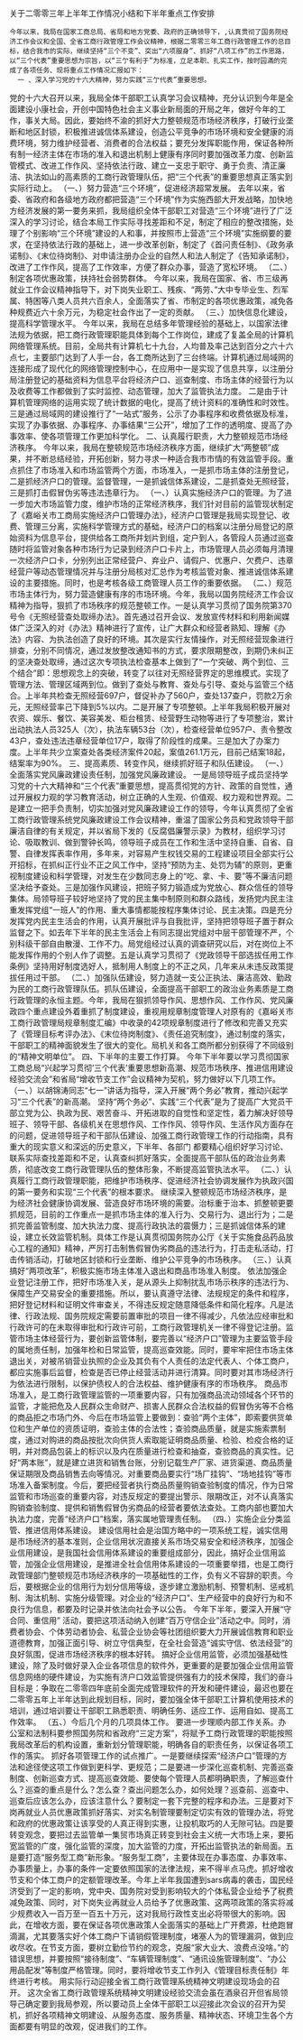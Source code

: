 关于二零零三年上半年工作情况小结和下半年重点工作安排
  
	今年以来，我局在国家工商总局、省局和地方党委、政府的正确领导下，,认真贯彻了国务院经济工作会议和全国、全省工商行政管理工作会议精神，根据二零零三年工商行政管理工作的总目标，结合我市的实际，继续坚持“三个不变”、突出“六项服身”、抓好“八项工作”的工作思路，以“三个代表”重要思想为宗旨，以“三亇有利于”为标准，立足本职、扎实工作，按时园滿的完成了各项任务、现将重点工作情况汇报如下：                
      一 、深入学习党的十六大精神，努力实践“三亇代表”重要思想。
党的十六大召开以来，我局全体干部职工认真学习会议精神，充分认识到今年是全面建设小康社会，开创中国特色社会主义事业新局面的开局之年，做好今年的工作，事关大局。因此，要始终不渝的抓好大力整顿规范市场经济秩序，打破行业垄断和地区封锁，积极推进诚信体系建设，创造公平竞争的市场环境和安全健康的消费环境，努力维护经营者、消费者的合法权益；要充分发挥职能作用，保证各种所有制一经济主体在市场的准入和退出机制上健康有序同时要加强改革力度、创新监管模式、改进工作作风、坚持依法行政、建立一支忠于职守、勇于负责、清正廉洁、执法如山的高素质的工商行政管理队伍，把“三个代表”的重要思想真正落实到实际行动上。
（一、）努力营造“三个环境”，促进经济超常发展。
去年以来，省委、省政府和各级地方政府都把营造“三个环境”作为实施西部大开发战略，加快地方经济发展的第一要务来抓，我局组织全体干部职工对营造“三个环境”进行了广泛深入的学习讨论，结合本局工作实际寻找差距和不足，制定了相应的整改措施，处理了个别影响“三个环境”建设的人和事，并按照市上营造“三个环境”实施纲要的要求，在坚持依法行政的基础上，进一步改革创新，制定了《首问责任制》、《政务承诺制》、《末位待岗制》、对申请注册办企业的自然人和法人制定了《告知承诺制》，改进了工作作风，提高了工作效率，方便了群众办事，营造了宽松环境。
（二、）制定各项优惠政策，扶持社会弱势群体。
今年以来，我局在国家、省、市三级再就业工作会议精神指导下，对下岗失业职工、残疾、“两劳、”大中专毕业生、烈军属、特困等八类人员共六百余人，全面落实了省、市制定的各项优惠政策，减免各种规费近六十余万元，为稳定社会作出了一定的贡献。
（三、）加快信息化建设，提高科学管理水平。
今年以来，我局在总结多年管理经验的基础上，以国家法律法规为依据，把工商行政管理职能具体到每个工作岗位，建成了复盖全局的计算机网络管理系统。目前，全局共有计算机七十九台，人均普及率己达到百分之六十六点七，主要部门达到了人手一台，各工商所达到了三台终端。计算机通过局域网的连接形成了现代化的网络管理控制中心，在应用中一是实现了信息共享，以注册分局注册登记的基础资料为信息平台将经济户口、巡查制度、市场主体的经营行为以及收费等工作都做到了实时监控、动态管理，加大了监管执法力度。
二是由于计算机管理网络的运用实现了统计数据的电化，提高了统计资料的准确性和时效性。三是通过局域网的建设推行了“一站式”服务，公示了办事程序和收费依据及标准，实现了办事依据、办事程序、办事结果“三公开”，增加了工作的透明度、提高了办事效率、使各项管理工作更加科学化。
	二、认真履行职责，大力整顿规范市场经济秩序。
今年以来，我局在整顿规范市场经济秩序方面，继续扩大“两整顿”成果，并不断总结经验，开拓创新，努力寻求一种适合我市市情的有效监管手段。重点抓住了市场准入和市场监管两个方面，市场准入，一是抓市场主体的注册登记，二是抓经济户口的管理。监督管理，一是抓诚信体系建设，二是抓查处无照经营，三是抓打击假冒伪劣等违法违章行为。
（一、）认真实施经济户口的管理。为了进一步加大市场监管力度，维护市场的正常经济秩序，我们针对目前的监管现状制定了《嘉峪关市工商局实施经济户口管理办法》，经济户口管理是我局实现登记、收费、管理三分离，实施科学管理方式的基础，经济户口的档案以注册分局登记的原始资料为信息平台，提供给各工商所并划片到组，定户到人，各管段人员通过巡查随时将监管对象各种市场行为记录到经济户口卡片上，市场管理人员必须每月清理一次经济户口卡，分别列出正常经营户、弃业户、请假户、优惠户、欠费户、违章经营户等动态管理情况并与注册分局核对汇总作为考核监管对象、推进诚信体系建设的主要措施。同时，也是考核各级工商管理人员工作的重要依据。
（二、）规范市场主体行为，努力营造健康有序的市场环境。今年，我局以国务院经济工作会议精神为指导，狠抓了市场秩序的规范整顿工作。一是认真学习贯彻了国务院第370号令《无照经营查处取缔办法》。首先通过召开会议、发放宣传材料和利用新闻媒体广泛深入的对《办法》精神进行了宣传，让广大群众和经营者熟知、理解《办法》内容、为执法创造了良好的环境。其次是实行友情操作，对无照经营现象进行排查，分别不同情况，通过发放整改通知书的方式，要求限期整改，到期仍未纠正的坚决查处取缔，通过这次专项执法检查基本上做到了“一亇突破、两个到位、三个结合”即：思想观念上的突破，转变了以往对无照经营界定的思维模式。实现了管理方法、管理区域两到位。做到了查处与教育、查处与引导、查处与监管三个结合。上半年共检查无照经营697户，督促补办了560户，查处137查户，罚款2万余元，无照经营率己下降到5%以内。二是开展了专项整顿。上半年我局积极开展对农资、娱乐、餐饮、美容美发、柜台租赁、经营野生动物等进行了专项整治，累计出动执法人员325人（次），执法车辆53台（次），检查经营单位957户、责令整改43户，查处违法违章经营单位17户，取得了阶段性的成果。三是加大了办案力度。上半年共少立案查处各类经济案件20起，案值261.1万元，目前己结案18起，结案率为90%。
	三、提高素质、转变作风，继续抓好班子和队伍建设。
（一、）全面落实党风廉政建设责任制，加强党风廉政建设。
一是局领导班子成员坚持学习党的十六大精神和“三个代表”重要思想，提高贯彻党的方针、政策的自觉性，通过开展权力观的学习教育活动，树立正确的人生观、价值观、权力观和世界观。二是建立一把手负责制，切实加强对党风廉政建设工作的领导，今年认真贯彻了全省工商行政管理系统党风廉政建设工作会议精神，重温了国家公务员和党政领导干部廉洁自律的有关规定，并以省局下发的《反腐倡廉警示录》为教材，组织学习讨论、吸取教训、做到警钟长鸣，领导班子成员在工作和生活中坚持自重、自省、自警、自律发挥表率作用，多年来，对容易产生权钱交易的工程建设项目全部实行公开招标，在抓纠正行业不正之风工作中，坚持“预防为主、处罚为辅”的原则，更重视制度建设和科学管理，对发生在少数同志身上的“吃、拿、卡、要”等不廉洁问题坚决给予查处。三是加强作风建设，把班子努力锻造成为党放心、群众信任的领导集体。局领导班子较好地坚持了党的民主集中制原则和群众路线，发扬党内民主注重发挥党组“一班人”的作用、重大事情都能按程序集体讨论、民主决策。四是充分发挥党内民主生活会的作用，认真开展批评与自我批评，坚持把领导班子置于群众监督之下。如去年下半年的民主生活会上有同志提出党组对中层干部管理不严，个别科级干部自由散漫、工作不力。局党组经过认真的调查研究以后，对在岗位上不能发挥作用的个别人作了调整。五是认真学习贯彻了《党政领导干部选拔任用工作条例》坚持用好制度选好人，抵制用人制度上的不正之风，几年来从未违反政策提拔任用过干部。
（二、）加强队伍建设，努力造就一支公正执法、廉洁高效、勤政为民的工商行政管理队伍。抓队伍建设，全面提高干部职工的政治业务素质是工商行政管理的永恒主题。今年，我局在狠抓领导作风、思想作风、工作作风、党风廉政四个重点建设外着重抓了制度建设，重视用规章制度管理人对原有的《嘉峪关市工商行政管理局规章制度汇编》中收录的42项规章制度进行了修改和完善又充实了《管理目标考评办法》、《末位待岗制度》、《责任追究制度》，通过制度的落实，干部职工的精神面貌发生了很大的变化。局机关和各工商所都分别获得了不同级别的“精神文明单位”。
	四、下半年的主要工作打算。
今年下半年要以学习贯彻国家工商总局“兴起学习贯彻‘三个代表’重要思想新高潮、规范市场秩序、推进信用建设经验交流会”和省局“增收节支工作”会议精神为契机，努力做好以下几项工作。
（一、）以胡锦涛同志“七一”讲话为指导，深入开展“两个务必”教育，推动兴起学习“三个代表”的新高潮。
坚持“两个务必”、实践“三个代表”是为了提高广大党员干部立党为公、执政为民、艰苦奋斗、开拓进取的自觉性和坚定性，着力解决好领导班子、领导干部、各级机关在思想作风、工作作风、领导作风、生活作风方面存在的问题，促进领导班子和干部队伍建设、加强工商行政管理工作的行动指南，具有重大的现实意义和深远的历史意义，下半年、各部门
都要精心组织好学习讨论、联系实际查找差距和不足，认真查纠抓好落实，全面提高干部队伍的政治业务素质，彻底改变工商行政管理队伍的整体形象，不断提高监管执法水平。
（二、）认真履行工商行政管理职能，把维护市场秩序、促进经济社会协调发展作为执政兴国的第一要务和实现“三个代表”的根本要求。
  继续深入整顿规范市场经济秩序，是为经济社会健康协调发展、营造良好市场环境的需要。治标重于治本、抓整顿更要抓规范，目前的工作重点一是抓市场主体的准入行为、交易行为、退出行为；二是抓完善监管制度、加大执法力度、提高行政执法的震慑力；三是抓诚信体系的建设，建立长效监管机制。具体工作是认真贯彻国务院办公厅《关于实施食品药品放心工程的通知》精神，严厉打击制售假冒伪劣商品的违法行为，打击走私活动，打击传销活动，打破地区封锁和行业垄断、维护公平竞争的市场秩序。
（三、）认真搞好“两项改革”，积极实施市场主体准入退出和商品市场准入制度。
依法加强企业登记注册工作，把好市场准入关，是从源头上抑制扰乱市场示秩序的违法行为、保障生产交易安全的重要措施。所以，要认真遵守法律、法规规定的条件和程序，把好登记材料和证明文件审查关，不得违反规定随意降低条件和简化程序。凡是法律、行政法规、国务院规定需要前置审批的项目一律不得减少，凡依法应经审批和行政许可的在未取得审批和行政许可前，工商行政管理机关一律不得登记注册。监管市场主体经营行为，要创新监管体制，要完善以“经济户口”管理为主要监管手段的属地责任制，加强年检和日常监管，提高巡查效能。同时，要牢牢把住市场主体退出关，对被吊销营业执照的企业及其负有个人责任的法定代表人、个体工商户，都应实施事后监督，检查是否已停止经营活动并进行清算。同时要对其市场经济行为依法进行限制，以保护债权人的合法权益、维护健康有序的市场秩序。
   商品市场准入，是工商行政管理监管的一项重要内容，只有加强商品流动领域各个环节的监管，才能把危及人民群众生命财产、损害人民群众合法权益的假冒伪劣等不合格的商品拒之市场门外、今后在市场监管上要做到：查验“两个主体”，即索要供货单位和生产单位的资质证明，查验主体的合法性；查验商品质量，就是实施索票制度，通过对购进的商品按批次向供货人索取能证明商品质量、检验、检疫合格的证明，并对商品包装上的标识以及内在质量进行检查和抽查，查验商品的真实性。记好“两本账”，就是建立进货和销售台账，分别记载生产厂家、进货渠道、商品质量保证期限及商品销售去向等情况。对重要商品要实行“场厂挂钩”、“场地挂钩”等市场准入备案制度。今后，要把经营者执行商品质量购销查验制度的情况，作为日常监管和市场巡查的重要内容，对违反规定的要提出警示、限期改正，对不认真落实购销查验制度、提供和销售假冒伪劣商品的经营者要依法查处。工商内部也要加大执法力度，完善“经济户口”档案，落实属地管理责任制。
（四、）实施企业分类监管、推进信用体系建设。
建设信用社会是治国方略中的一项系统工程，诚实信用是市场经济的基本准则，企业信用状况直接关系市场交易安全和经济秩序，加强企业信用建设，是我国社会信用体系建设的重要组成部分，因此，搞好企业信用监管，加强企业信用建设，是推进全社会信用体系建设的一项重要举措，也是工商行政管理部门整顿规范市场经济秩序的一项基础性的工作，负有义不容辞的职责。今后，要根据企业的信用行为划分信用等级，逐步建立激励机制、预警机制、惩戒机制、淘汰机制、实施分级管理。对企业的“经济户口”、生产经营中的良好行为和不良行为信息，都要及时记录并依法向社会予以公告。
  今年下半年，要深入开展“守合同、重信用” 活动，要把这项活动纳入创建“百万守信企业”活动之中。同时，消费者协会、个体劳动者协会、私营企业协会等社团组织要大力开展诚信教育和职业道德教育，加强正面引导、树立守信典型，在全社会营造“诚实守信、依法经营”的良好氛围，促进市场经济秩序的根本好转。
   搞好企业信用监管，必须加强基础性建设，除了及时做好录入企业各项信息的软件外，更重要的是要加强企业信用监管信息网络的硬件建设，为实施有济户口效监管提供强有力的技术保障，我们的奋斗目标是：争取在二零零四年底前全面完成管理软件的开发和硬件建设，最迟也要在二零零五年上半年达到此规划目标，同时，要加强全体干部职工计算机使用技术的培训，通过培训要让干部职工熟悉职责、明确任务、适应工作、运用自如、提高工作效率。
（五、）今后几个月的几项具体工作。
要进一步理顺内部工作关系。办公室和法制科要参照国务院和省政府“三定方案”，将赋予工商行政管理的职能按照我局改革后的机构设置，重新划分管理职能，明确各自的职责任务，以保证各项工作的落实。
抓好各项管理工作的试点推广。一是要继续探索“经济户口”管理的方法和途径使这项工作做到更科学、更规范；二是要进一步深化巡查机制、完善巡查制度、创新巡查方式、提高巡查效能、要使每个管理人员都明确职责，了解巡查什么？巡查的重点是什么？怎么查？查出问题怎么办，如何处理？巡查前、巡查中、巡查后应该怎么办，应该注意什么？要制定一套下完整的程序和办法。三是要对下岗再就业人员优惠政策抓好落实、对实名制管理要制定切实有效的管理办法，将党和政府的优惠政策让该享受的人真正得到实惠，让投机取巧的人无隙可钻。四是要转变观念，要把过去监管单一集贸市场真正转变到社会主义统一大市场上来，要拓宽监管的广度，强化监管的深度，加大监管的力度，开拓出监管执法的新局面。五是要打造“服务型工商”新形象。“服务型工商”，主要体现在办事态度、办事效率、办事质量上，办事的条件一定要依照国家的法律法规，来不得半点马虎。抓好增收节支和个体工商户的定额管理改革。今年上半年我国遭到sars病毒的袭击，国民经济受到了一定的影响，党中央、国务院对受到影响较大的个体私营企业给予了税费减免政策、同时，对下岗失业再就业人员给予了优惠政策、这两项政策的落实将减少规费收入一百万至一百五十万元，这对我局行政性支出必将带很大的影响。因此，在增收方面，要在保证各项优惠政策人全面落实的基础上广开费源，杜绝跑冒滴漏，尤其要落实好个体工商户下请销假管理制度，堵塞人为的管理漏洞，做到应收尽收。在节支方面，要树立勤俭节约的观念，克服“家大业大、浪费点没啥。”的错误思想，并要按照“接待制度”、“车辆管理制度”、“通讯设施管理制度”、“办公用品配发”等制度严格管理。同时，要将增收节支工作列入《管理目标责任制》年终进行考核。
用实际行动迎接全省工商行政管理系统精神文明建设现场会的召开。
这次全省工商行政管理系统精神文明建设经验交流会虽在酒泉召开但省局领导己确定要到我局参观，所以要动员上全体干部职工以迎接此次会议的召开为契机，抓好各项精神文明建设、从服务态度、服务质量、精神状态、环境卫生各个方面都要有明显的改观，促进我们的工作。
